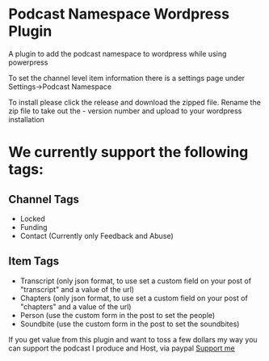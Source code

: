 # Podcast Namespace Wordpress Plugin
A plugin to add the podcast namespace to wordpress while using powerpress

To set the channel level item information there is a settings page under Settings->Podcast Namespace

To install please click the release and download the zipped file. Rename the zip file to take out the - version number and upload to your wordpress installation 

# We currently support the following tags:
## Channel Tags
* Locked
* Funding
* Contact (Currently only Feedback and Abuse)

## Item Tags
* Transcript (only json format, to use set a custom field on your post of "transcript" and a value of the url)
* Chapters (only json format, to use set a custom field on your post of "chapters" and a value of the url)
* Person (use the custom form in the post to set the people)
* Soundbite (use the custom form in the post to set the soundbites)

If you get value from this plugin and want to toss a few dollars my way you can support the podcast I produce and Host, via paypal
[Support me](https://DudesAndDadsPodcast.com/paypal "Dudes And Dads Podcast Paypal")
